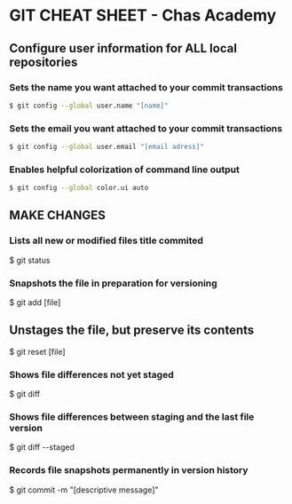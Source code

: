 # GIT CHEAT SHEET - Chas Academy
## Configure user information for ALL local repositories

### Sets the name you want attached to your commit transactions
```BASH
$ git config --global user.name "[name]"
````

### Sets the email you want attached to your commit transactions
```BASH
$ git config --global user.email "[email adress]"
```

### Enables helpful colorization of command line output
```BASH
$ git config --global color.ui auto
```

## MAKE CHANGES

### Lists all new or modified files title commited
$ git status

### Snapshots the file in preparation for versioning
$ git add [file]

## Unstages the file, but preserve its contents
$ git reset [file]

### Shows file differences not yet staged
$ git diff

### Shows file differences between staging and the last file version
$ git diff --staged

### Records file snapshots permanently in version history
$ git commit -m "[descriptive message]"